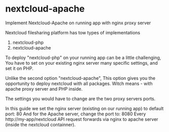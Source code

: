 # nextcloud-apache
Implement Nextcloud-Apache on running app with nginx proxy server

Nextcloud filesharing platform has tow types of implementations
  1. nextcloud-php
  2. nextcloud-apache

To deploy "nextcloud-php" on your running app can be a little challenging,
You have to set on your existing nginx server many specific settings,
and set it on PHP. 

Unlike the second option "nextcloud-apache",
This option gives you the opportunity to deploy nextcloud with all packages.
Witch means - with apache proxy server and PHP inside.

The settings you would have to change are the two proxy servers ports.

In this guide we set the nginx server (existing on our running app) to default port: 80
And for the Apache server, change the port to: 8080
Every http://my-app/nextcloud API request forwards via nginx to apache server (inside the nextcloud containner).

